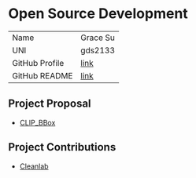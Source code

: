 # Open Source Development

|  |  | 
|:--|:--|
|Name|Grace Su|
|UNI| gds2133|
| GitHub Profile | [link](https://github.com/graceduansu) |
| GitHub README | [link](https://github.com/graceduansu/graceduansu/blob/main/README.md) |

## Project Proposal
* [CLIP_BBox](./projects/python/clip_bbox.md)

## Project Contributions
* [Cleanlab](./projects/python/cleanlab.md)
